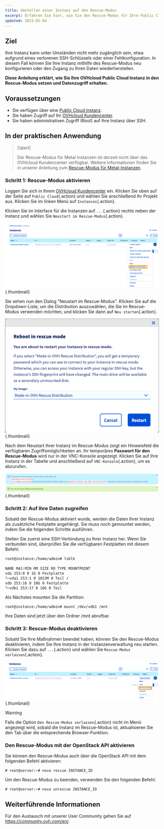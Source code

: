 ```yaml
---
title: Umstellen einer Instanz auf den Rescue-Modus
excerpt: Erfahren Sie hier, wie Sie den Rescue-Modus für Ihre Public Cloud Instanz aktivieren
updated: 2023-01-04
---
```


## Ziel

Ihre Instanz kann unter Umständen nicht mehr zugänglich sein, etwa aufgrund eines verlorenen SSH-Schlüssels oder einer Fehlkonfiguration.
In diesem Fall können Sie Ihre Instanz mithilfe des Rescue-Modus neu konfigurieren oder den Zugang zu Ihren Daten wiederherstellen. 

**Diese Anleitung erklärt, wie Sie Ihre OVHcloud Public Cloud Instanz in den Rescue-Modus setzen und Datenzugriff erhalten.**

## Voraussetzungen

- Sie verfügen über eine [Public Cloud Instanz](https://www.ovhcloud.com/de/public-cloud).
- Sie haben Zugriff auf Ihr [OVHcloud Kundencenter](https://www.ovh.com/auth/?action=gotomanager&from=https://www.ovh.de/&ovhSubsidiary=de).
- Sie haben administrativen Zugriff (Root) auf Ihre Instanz über SSH.

## In der praktischen Anwendung

> [!alert]
>
> Der Rescue-Modus für Metal Instanzen ist derzeit nicht über das OVHcloud Kundencenter verfügbar. Weitere Informationen finden Sie in unserer Anleitung zum [Rescue-Modus für Metal-Instanzen](/pages/public_cloud/compute/rescue_mode_metal_instance).

### Schritt 1: Rescue-Modus aktivieren

Loggen Sie sich in Ihrem [OVHcloud Kundencenter](https://www.ovh.com/auth/?action=gotomanager&from=https://www.ovh.de/&ovhSubsidiary=de) ein. Klicken Sie oben auf der Seite auf `Public Cloud`{.action} und wählen Sie anschließend Ihr Projekt aus. Klicken Sie im linken Menü auf `Instances`{.action}.

Klicken Sie im Interface für die Instanzen auf `...`{.action} rechts neben der Instanz und wählen Sie `Neustart im Rescue-Modus`{.action}.

![control panel](images/rescue2022.png){.thumbnail}

Sie sehen nun den Dialog "Neustart im Rescue-Modus". Klicken Sie auf die Dropdown-Liste, um die Distribution auszuwählen, die Sie im Rescue-Modus verwenden möchten, und klicken Sie dann auf `Neu starten`{.action}.

![control panel](images/rescue2.png){.thumbnail}

Nach dem Neustart Ihrer Instanz im Rescue-Modus zeigt ein Hinweisfeld die verfügbaren Zugriffsmöglichkeiten an. Ihr temporäres **Passwort für den Rescue-Modus** wird nur in der VNC-Konsole angezeigt. Klicken Sie auf Ihre Instanz in der Tabelle und anschließend auf `VNC-Konsole`{.action}, um es abzurufen.

![control panel](images/rescuedata.png){.thumbnail}

### Schritt 2: Auf Ihre Daten zugreifen

Sobald der Rescue-Modus aktiviert wurde, werden die Daten Ihrer Instanz als zusätzliche Festplatte angehängt. Sie muss noch gemountet werden, indem Sie die folgenden Schritte ausführen.

Stellen Sie zuerst eine SSH-Verbindung zu Ihrer Instanz her. Wenn Sie verbunden sind, überprüfen Sie die verfügbaren Festplatten mit diesem Befehl:

```
root@instance:/home/admin# lsblk

NAME MAJ:MIN RM SIZE RO TYPE MOUNTPOINT
vda 253:0 0 1G 0 Festplatte
└─vda1 253:1 0 1023M 0 Teil /
vdb 253:16 0 10G 0 Festplatte
└─vdb1 253:17 0 10G 0 Teil
```

Als Nächstes mounten Sie die Partition:

```
root@instance:/home/admin# mount /dev/vdb1 /mnt
```

Ihre Daten sind jetzt über den Ordner /mnt abrufbar.

### Schritt 3: Rescue-Modus deaktivieren

Sobald Sie Ihre Maßnahmen beendet haben, können Sie den Rescue-Modus deaktivieren, indem Sie Ihre Instanz in der Instanzenverwaltung neu starten. Klicken Sie dazu auf `...`{.action} und wählen Sie `Rescue-Modus verlassen`{.action}.

![control panel](images/rescueexit2022.png){.thumbnail}

> [!warning]
> Falls die Option `Den Rescue-Modus verlassen`{.action} nicht im Menü angezeigt wird, sobald die Instanz im Rescue-Modus ist, aktualisieren Sie den Tab über die entsprechende Browser-Funktion.
>

### Den Rescue-Modus mit der OpenStack API aktivieren

Sie können den Rescue-Modus auch über die OpenStack API mit dem folgenden Befehl aktivieren:

```
# root@server:~# nova rescue INSTANCE_ID
```

Um den Rescue-Modus zu beenden, verwenden Sie den folgenden Befehl:

```
# root@server:~# nova unrescue INSTANCE_ID
```

## Weiterführende Informationen

Für den Austausch mit unserer User Community gehen Sie auf <https://community.ovh.com/en/>.